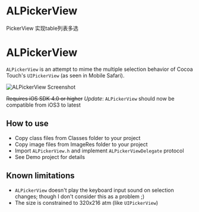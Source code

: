 ALPickerView
============

PickerView 实现table列表多选


# ALPickerView

`ALPickerView` is an attempt to mime the multiple selection behavior of Cocoa Touch's `UIPickerView` (as seen in Mobile Safari).

![ALPickerView Screenshot](https://github.com/alexleutgoeb/ALPickerView/raw/master/screenshot.png "ALPickerView Screenshot")

~~Requires iOS SDK 4.0 or higher~~ *Update*: `ALPickerView` should now be compatible from iOS3 to latest

## How to use

* Copy class files from Classes folder to your project
* Copy image files from ImageRes folder to your project
* Import `ALPickerView.h` and implement `ALPickerViewDelegate` protocol
* See Demo project for details


## Known limitations

* `ALPickerView` doesn't play the keyboard input sound on selection changes; though I don't consider this as a problem ;)
* The size is constrained to 320x216 atm (like `UIPickerView`)
